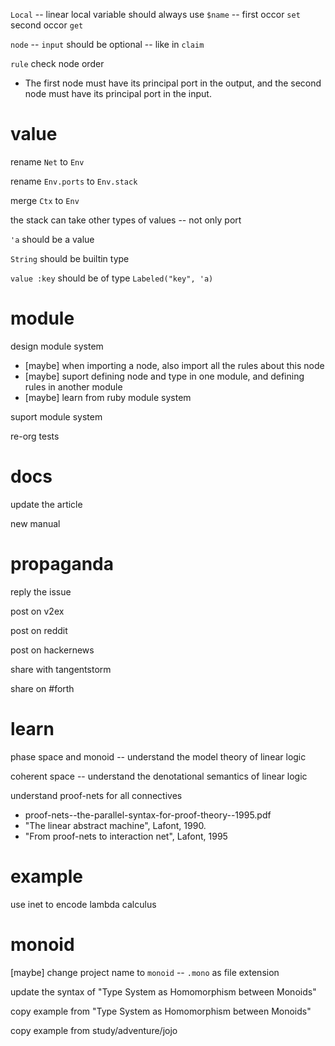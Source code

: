 `Local` -- linear local variable should always use `$name` -- first occor `set` second occor `get`

`node` -- `input` should be optional -- like in `claim`

`rule` check node order

- The first node must have its principal port in the output,
  and the second node must have its principal port in the input.

# value

rename `Net` to `Env`

rename `Env.ports` to `Env.stack`

merge `Ctx` to `Env`

the stack can take other types of values -- not only port

`'a` should be a value

`String` should be builtin type

`value :key` should be of type `Labeled("key", 'a)`

# module

design module system

- [maybe] when importing a node, also import all the rules about this node
- [maybe] suport defining node and type in one module, and defining rules in another module
- [maybe] learn from ruby module system

suport module system

re-org tests

# docs

update the article

new manual

# propaganda

reply the issue

post on v2ex

post on reddit

post on hackernews

share with tangentstorm

share on #forth

# learn

phase space and monoid -- understand the model theory of linear logic

coherent space -- understand the denotational semantics of linear logic

understand proof-nets for all connectives

- proof-nets--the-parallel-syntax-for-proof-theory--1995.pdf
- "The linear abstract machine", Lafont, 1990.
- "From proof-nets to interaction net", Lafont, 1995

# example

use inet to encode lambda calculus

# monoid

[maybe] change project name to `monoid` -- `.mono` as file extension

update the syntax of "Type System as Homomorphism between Monoids"

copy example from "Type System as Homomorphism between Monoids"

copy example from study/adventure/jojo

